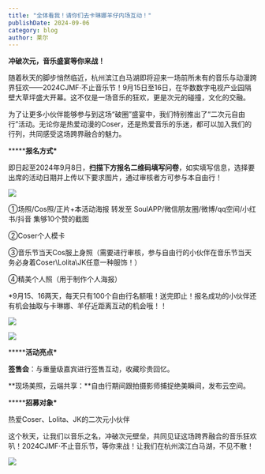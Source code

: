 ```yaml
---
title: "全体看我！请你们去卡琳娜羊仔内场互动！"
publishDate: 2024-09-06
category: blog
author: 莱尔
---
```


**冲破次元，音乐盛宴等你来战！**

随着秋天的脚步悄然临近，杭州滨江白马湖即将迎来一场前所未有的音乐与动漫跨界狂欢——2024CJMF·不止音乐节！9月15日至16日，在华数数字电视产业园隔壁大草坪盛大开幕。这不仅是一场音乐的狂欢，更是次元的碰撞，文化的交融。

为了让更多小伙伴能够参与到这场“破圈”盛宴中，我们特别推出了“二次元自由行”活动。无论你是热爱动漫的Coser，还是热爱音乐的乐迷，都可以加入我们的行列，共同感受这场跨界融合的魅力。

**\*****报名方式\***

即日起至2024年9月8日，**扫描下方报名二维码填写问卷**，如实填写信息，选择要出席的活动日期并上传以下要求图片，通过审核者方可参与本自由行！

![](https://ec-net-1251389766.cos.ap-shanghai.myqcloud.com/wp-content/uploads/2024/09/20240906193311145.png)

①场照/Cos照/正片+本活动海报 转发至 SoulAPP/微信朋友圈/微博/qq空间/小红书/抖音 集够10个赞的截图

②Coser个人模卡

③音乐节当天Cos服上身照（需要进行审核，参与自由行的小伙伴在音乐节当天务必身着Coser\\Lolita\\JK任意一种服饰！）

④精美个人照（用于制作个人海报）

\*9月15、16两天，每天只有100个自由行名额哦！送完即止！报名成功的小伙伴还有机会抽取与卡琳娜、羊仔近距离互动的机会哦！！ 

![](https://ec-net-1251389766.cos.ap-shanghai.myqcloud.com/wp-content/uploads/2024/09/20240906193321582-189x1024.png)

![](https://ec-net-1251389766.cos.ap-shanghai.myqcloud.com/wp-content/uploads/2024/09/20240906193321582-189x1024.png)

**\*****活动亮点\***

**签售会**：与重量级嘉宾进行签售互动，收藏珍贵回忆。

**现场美照，云端共享：**自由行期间跟拍摄影师捕捉绝美瞬间，发布云空间。

**\*****招募对象\***

热爱Coser、Lolita、JK的二次元小伙伴

这个秋天，让我们以音乐之名，冲破次元壁垒，共同见证这场跨界融合的音乐狂欢叭！2024CJMF·不止音乐节，等你来战！让我们在杭州滨江白马湖，不见不散！

![](blob:https://www.easecation.net/ad297af6-3bdd-4fee-8850-7f28ae719af6)
